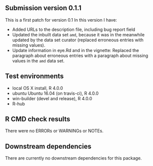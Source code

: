 ## Submission version 0.1.1
This is a first patch for version 0.1
In this version I have:

* Added URLs to the description file, including bug report field
* Updated the inbuilt data set `amd`, because it was in the meanwhile updated by the data set curator (replaced erroneous entries with missing values). 
* Update information in eye.Rd and in the vignette: Replaced the paragraph about erroneous entries with a paragraph about missing values in the `amd` data set. 

## Test environments
* local OS X install, R 4.0.0
* ubuntu Ubuntu 16.04 (on travis-ci), R 4.0.0
* win-builder (devel and release), R 4.0.0
* R-hub

## R CMD check results
There were no ERRORs or WARNINGs or NOTEs. 

## Downstream dependencies
There are currently no downstream dependencies for this package.
